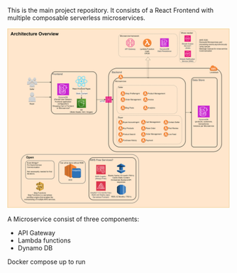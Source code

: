 This is the main project repository. It consists of a React Frontend with multiple composable serverless microservices.

![Alt text](https://github.com/sopra-the-endboss/laser-chad-fullstack/blob/58f8c236581647a0855b5c862ad2ae6cb3e5fd07/ASE%20Architecture%20Diagram-Architecture%20Overview.drawio.svg)

A Microservice consist of three components:
- API Gateway
- Lambda functions
- Dynamo DB

Docker compose up to run
